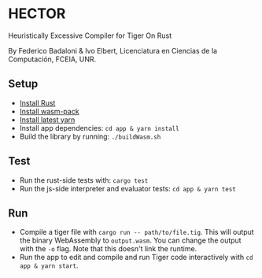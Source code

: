 # HECTOR

Heuristically Excessive Compiler for Tiger On Rust

By Federico Badaloni & Ivo Elbert, Licenciatura en Ciencias de la Computación, FCEIA, UNR.

## Setup

- [Install Rust](https://www.rust-lang.org/learn/get-started)
- [Install wasm-pack](https://rustwasm.github.io/wasm-pack/installer/)
- [Install latest yarn](https://classic.yarnpkg.com/en/docs/install/#debian-stable)
- Install app dependencies: `cd app & yarn install`
- Build the library by running: `./buildWasm.sh`

## Test

- Run the rust-side tests with: `cargo test`
- Run the js-side interpreter and evaluator tests: `cd app & yarn test`

## Run

- Compile a tiger file with `cargo run -- path/to/file.tig`. This will output the binary WebAssembly to `output.wasm`. You can change the output with the `-o` flag. Note that this doesn't link the runtime.
- Run the app to edit and compile and run Tiger code interactively with `cd app & yarn start`.
